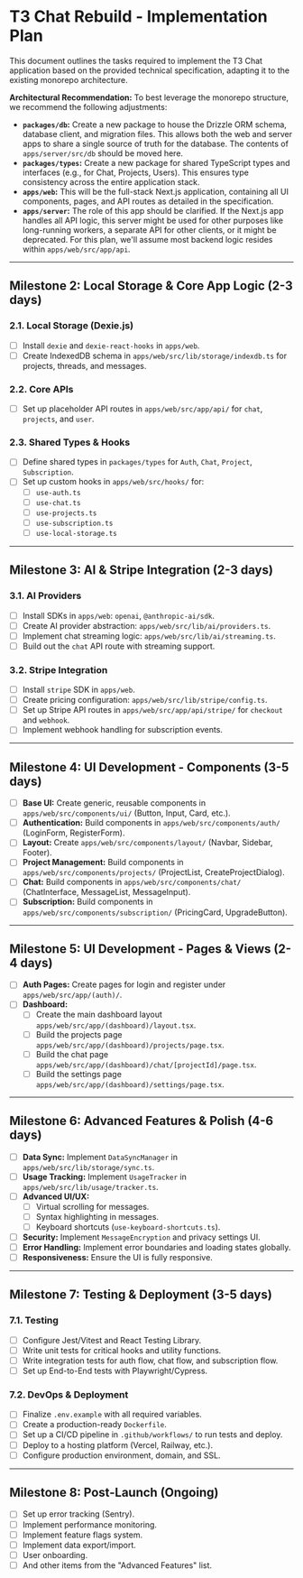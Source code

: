 # T3 Chat Rebuild - Implementation Plan

This document outlines the tasks required to implement the T3 Chat application based on the provided technical specification, adapting it to the existing monorepo architecture.

**Architectural Recommendation:** To best leverage the monorepo structure, we recommend the following adjustments:
- **`packages/db`:** Create a new package to house the Drizzle ORM schema, database client, and migration files. This allows both the web and server apps to share a single source of truth for the database. The contents of `apps/server/src/db` should be moved here.
- **`packages/types`:** Create a new package for shared TypeScript types and interfaces (e.g., for Chat, Projects, Users). This ensures type consistency across the entire application stack.
- **`apps/web`:** This will be the full-stack Next.js application, containing all UI components, pages, and API routes as detailed in the specification.
- **`apps/server`:** The role of this app should be clarified. If the Next.js app handles all API logic, this server might be used for other purposes like long-running workers, a separate API for other clients, or it might be deprecated. For this plan, we'll assume most backend logic resides within `apps/web/src/app/api`.

---

## Milestone 2: Local Storage & Core App Logic (2-3 days)

### 2.1. Local Storage (Dexie.js)
- [ ] Install `dexie` and `dexie-react-hooks` in `apps/web`.
- [ ] Create IndexedDB schema in `apps/web/src/lib/storage/indexdb.ts` for projects, threads, and messages.

### 2.2. Core APIs
- [ ] Set up placeholder API routes in `apps/web/src/app/api/` for `chat`, `projects`, and `user`.

### 2.3. Shared Types & Hooks
- [ ] Define shared types in `packages/types` for `Auth`, `Chat`, `Project`, `Subscription`.
- [ ] Set up custom hooks in `apps/web/src/hooks/` for:
  - [ ] `use-auth.ts`
  - [ ] `use-chat.ts`
  - [ ] `use-projects.ts`
  - [ ] `use-subscription.ts`
  - [ ] `use-local-storage.ts`

---

## Milestone 3: AI & Stripe Integration (2-3 days)

### 3.1. AI Providers
- [ ] Install SDKs in `apps/web`: `openai`, `@anthropic-ai/sdk`.
- [ ] Create AI provider abstraction: `apps/web/src/lib/ai/providers.ts`.
- [ ] Implement chat streaming logic: `apps/web/src/lib/ai/streaming.ts`.
- [ ] Build out the `chat` API route with streaming support.

### 3.2. Stripe Integration
- [ ] Install `stripe` SDK in `apps/web`.
- [ ] Create pricing configuration: `apps/web/src/lib/stripe/config.ts`.
- [ ] Set up Stripe API routes in `apps/web/src/app/api/stripe/` for `checkout` and `webhook`.
- [ ] Implement webhook handling for subscription events.

---

## Milestone 4: UI Development - Components (3-5 days)

- [ ] **Base UI:** Create generic, reusable components in `apps/web/src/components/ui/` (Button, Input, Card, etc.).
- [ ] **Authentication:** Build components in `apps/web/src/components/auth/` (LoginForm, RegisterForm).
- [ ] **Layout:** Create `apps/web/src/components/layout/` (Navbar, Sidebar, Footer).
- [ ] **Project Management:** Build components in `apps/web/src/components/projects/` (ProjectList, CreateProjectDialog).
- [ ] **Chat:** Build components in `apps/web/src/components/chat/` (ChatInterface, MessageList, MessageInput).
- [ ] **Subscription:** Build components in `apps/web/src/components/subscription/` (PricingCard, UpgradeButton).

---

## Milestone 5: UI Development - Pages & Views (2-4 days)

- [ ] **Auth Pages:** Create pages for login and register under `apps/web/src/app/(auth)/`.
- [ ] **Dashboard:**
  - [ ] Create the main dashboard layout `apps/web/src/app/(dashboard)/layout.tsx`.
  - [ ] Build the projects page `apps/web/src/app/(dashboard)/projects/page.tsx`.
  - [ ] Build the chat page `apps/web/src/app/(dashboard)/chat/[projectId]/page.tsx`.
  - [ ] Build the settings page `apps/web/src/app/(dashboard)/settings/page.tsx`.

---

## Milestone 6: Advanced Features & Polish (4-6 days)

- [ ] **Data Sync:** Implement `DataSyncManager` in `apps/web/src/lib/storage/sync.ts`.
- [ ] **Usage Tracking:** Implement `UsageTracker` in `apps/web/src/lib/usage/tracker.ts`.
- [ ] **Advanced UI/UX:**
  - [ ] Virtual scrolling for messages.
  - [ ] Syntax highlighting in messages.
  - [ ] Keyboard shortcuts (`use-keyboard-shortcuts.ts`).
- [ ] **Security:** Implement `MessageEncryption` and privacy settings UI.
- [ ] **Error Handling:** Implement error boundaries and loading states globally.
- [ ] **Responsiveness:** Ensure the UI is fully responsive.

---

## Milestone 7: Testing & Deployment (3-5 days)

### 7.1. Testing
- [ ] Configure Jest/Vitest and React Testing Library.
- [ ] Write unit tests for critical hooks and utility functions.
- [ ] Write integration tests for auth flow, chat flow, and subscription flow.
- [ ] Set up End-to-End tests with Playwright/Cypress.

### 7.2. DevOps & Deployment
- [ ] Finalize `.env.example` with all required variables.
- [ ] Create a production-ready `Dockerfile`.
- [ ] Set up a CI/CD pipeline in `.github/workflows/` to run tests and deploy.
- [ ] Deploy to a hosting platform (Vercel, Railway, etc.).
- [ ] Configure production environment, domain, and SSL.

---

## Milestone 8: Post-Launch (Ongoing)

- [ ] Set up error tracking (Sentry).
- [ ] Implement performance monitoring.
- [ ] Implement feature flags system.
- [ ] Implement data export/import.
- [ ] User onboarding.
- [ ] And other items from the "Advanced Features" list. 